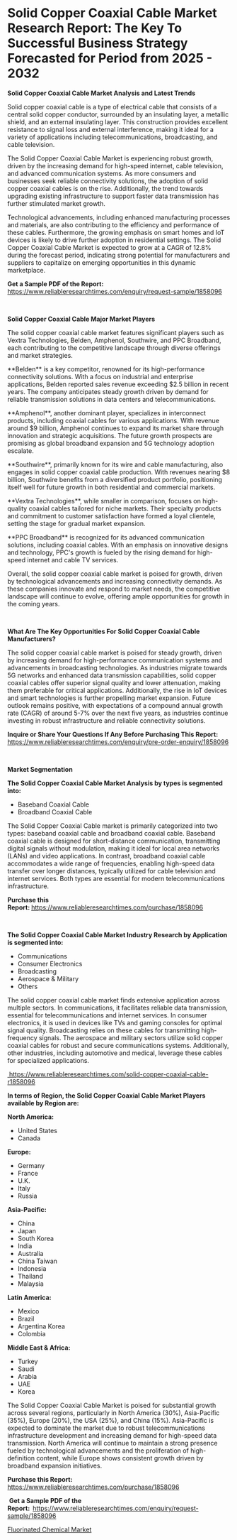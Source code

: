 <p><h1>Solid Copper Coaxial Cable Market Research Report: The Key To Successful Business Strategy Forecasted for Period from 2025 - 2032</h1></p><p><strong>Solid Copper Coaxial Cable Market Analysis and Latest Trends</strong></p>
<p><p>Solid copper coaxial cable is a type of electrical cable that consists of a central solid copper conductor, surrounded by an insulating layer, a metallic shield, and an external insulating layer. This construction provides excellent resistance to signal loss and external interference, making it ideal for a variety of applications including telecommunications, broadcasting, and cable television.</p><p>The Solid Copper Coaxial Cable Market is experiencing robust growth, driven by the increasing demand for high-speed internet, cable television, and advanced communication systems. As more consumers and businesses seek reliable connectivity solutions, the adoption of solid copper coaxial cables is on the rise. Additionally, the trend towards upgrading existing infrastructure to support faster data transmission has further stimulated market growth.</p><p>Technological advancements, including enhanced manufacturing processes and materials, are also contributing to the efficiency and performance of these cables. Furthermore, the growing emphasis on smart homes and IoT devices is likely to drive further adoption in residential settings. The Solid Copper Coaxial Cable Market is expected to grow at a CAGR of 12.8% during the forecast period, indicating strong potential for manufacturers and suppliers to capitalize on emerging opportunities in this dynamic marketplace.</p></p>
<p><strong>Get a Sample PDF of the Report:&nbsp;</strong> <a href="https://www.reliableresearchtimes.com/enquiry/request-sample/1858096?utm_campaign=2997&utm_medium=2&utm_source=Github&utm_content=ia&utm_term=02042025&utm_id=solid-copper-coaxial-cable">https://www.reliableresearchtimes.com/enquiry/request-sample/1858096</a></p>
<p>&nbsp;</p>
<p><strong>Solid Copper Coaxial Cable Major Market Players</strong></p>
<p><p>The solid copper coaxial cable market features significant players such as Vextra Technologies, Belden, Amphenol, Southwire, and PPC Broadband, each contributing to the competitive landscape through diverse offerings and market strategies.</p><p>**Belden** is a key competitor, renowned for its high-performance connectivity solutions. With a focus on industrial and enterprise applications, Belden reported sales revenue exceeding $2.5 billion in recent years. The company anticipates steady growth driven by demand for reliable transmission solutions in data centers and telecommunications.</p><p>**Amphenol**, another dominant player, specializes in interconnect products, including coaxial cables for various applications. With revenue around $9 billion, Amphenol continues to expand its market share through innovation and strategic acquisitions. The future growth prospects are promising as global broadband expansion and 5G technology adoption escalate.</p><p>**Southwire**, primarily known for its wire and cable manufacturing, also engages in solid copper coaxial cable production. With revenues nearing $8 billion, Southwire benefits from a diversified product portfolio, positioning itself well for future growth in both residential and commercial markets.</p><p>**Vextra Technologies**, while smaller in comparison, focuses on high-quality coaxial cables tailored for niche markets. Their specialty products and commitment to customer satisfaction have formed a loyal clientele, setting the stage for gradual market expansion.</p><p>**PPC Broadband** is recognized for its advanced communication solutions, including coaxial cables. With an emphasis on innovative designs and technology, PPC's growth is fueled by the rising demand for high-speed internet and cable TV services.</p><p>Overall, the solid copper coaxial cable market is poised for growth, driven by technological advancements and increasing connectivity demands. As these companies innovate and respond to market needs, the competitive landscape will continue to evolve, offering ample opportunities for growth in the coming years.</p></p>
<p>&nbsp;</p>
<p><strong>What Are The Key Opportunities For Solid Copper Coaxial Cable Manufacturers?</strong></p>
<p><p>The solid copper coaxial cable market is poised for steady growth, driven by increasing demand for high-performance communication systems and advancements in broadcasting technologies. As industries migrate towards 5G networks and enhanced data transmission capabilities, solid copper coaxial cables offer superior signal quality and lower attenuation, making them preferable for critical applications. Additionally, the rise in IoT devices and smart technologies is further propelling market expansion. Future outlook remains positive, with expectations of a compound annual growth rate (CAGR) of around 5-7% over the next five years, as industries continue investing in robust infrastructure and reliable connectivity solutions.</p></p>
<p><strong>Inquire or Share Your Questions If Any Before Purchasing This Report:</strong> <a href="https://www.reliableresearchtimes.com/enquiry/pre-order-enquiry/1858096?utm_campaign=2997&utm_medium=2&utm_source=Github&utm_content=ia&utm_term=02042025&utm_id=solid-copper-coaxial-cable">https://www.reliableresearchtimes.com/enquiry/pre-order-enquiry/1858096</a></p>
<p>&nbsp;</p>
<p><strong>Market Segmentation</strong></p>
<p><strong>The Solid Copper Coaxial Cable Market Analysis by types is segmented into:</strong></p>
<p><ul><li>Baseband Coaxial Cable</li><li>Broadband Coaxial Cable</li></ul></p>
<p><p>The Solid Copper Coaxial Cable market is primarily categorized into two types: baseband coaxial cable and broadband coaxial cable. Baseband coaxial cable is designed for short-distance communication, transmitting digital signals without modulation, making it ideal for local area networks (LANs) and video applications. In contrast, broadband coaxial cable accommodates a wide range of frequencies, enabling high-speed data transfer over longer distances, typically utilized for cable television and internet services. Both types are essential for modern telecommunications infrastructure.</p></p>
<p><strong>Purchase this Report:&nbsp;</strong><a href="https://www.reliableresearchtimes.com/purchase/1858096?utm_campaign=2997&utm_medium=2&utm_source=Github&utm_content=ia&utm_term=02042025&utm_id=solid-copper-coaxial-cable">https://www.reliableresearchtimes.com/purchase/1858096</a></p>
<p>&nbsp;</p>
<p><strong>The Solid Copper Coaxial Cable Market Industry Research by Application is segmented into:</strong></p>
<p><ul><li>Communications</li><li>Consumer Electronics</li><li>Broadcasting</li><li>Aerospace & Military</li><li>Others</li></ul></p>
<p><p>The solid copper coaxial cable market finds extensive application across multiple sectors. In communications, it facilitates reliable data transmission, essential for telecommunications and internet services. In consumer electronics, it is used in devices like TVs and gaming consoles for optimal signal quality. Broadcasting relies on these cables for transmitting high-frequency signals. The aerospace and military sectors utilize solid copper coaxial cables for robust and secure communications systems. Additionally, other industries, including automotive and medical, leverage these cables for specialized applications.</p></p>
<p><a href="https://www.reliableresearchtimes.com/solid-copper-coaxial-cable-r1858096?utm_campaign=2997&utm_medium=2&utm_source=Github&utm_content=ia&utm_term=02042025&utm_id=solid-copper-coaxial-cable">&nbsp;https://www.reliableresearchtimes.com/solid-copper-coaxial-cable-r1858096</a></p>
<p><strong>In terms of Region, the Solid Copper Coaxial Cable Market Players available by Region are:</strong></p>
<p>
    <p> <strong> North America: </strong>
        <ul>
            <li>United States</li>
            <li>Canada</li>
        </ul>
        </p> 
    <p> <strong> Europe: </strong>
        <ul>
            <li>Germany</li>
            <li>France</li>
            <li>U.K.</li>
            <li>Italy</li>
            <li>Russia</li>
        </ul>
        </p> 
    <p> <strong> Asia-Pacific: </strong>
        <ul>
            <li>China</li>
            <li>Japan</li>
            <li>South Korea</li>
            <li>India</li>
            <li>Australia</li>
            <li>China Taiwan</li>
            <li>Indonesia</li>
            <li>Thailand</li>
            <li>Malaysia</li>
        </ul>
        </p> 
    <p> <strong> Latin America: </strong>
        <ul>
            <li>Mexico</li>
            <li>Brazil</li>
            <li>Argentina Korea</li>
            <li>Colombia</li>
        </ul>
        </p> 
    <p> <strong> Middle East & Africa: </strong>
        <ul>
            <li>Turkey</li>
            <li>Saudi</li>
            <li>Arabia</li>
            <li>UAE</li>
            <li>Korea</li>
        </ul>
    </p>
    </p>
<p><p>The Solid Copper Coaxial Cable Market is poised for substantial growth across several regions, particularly in North America (30%), Asia-Pacific (35%), Europe (20%), the USA (25%), and China (15%). Asia-Pacific is expected to dominate the market due to robust telecommunications infrastructure development and increasing demand for high-speed data transmission. North America will continue to maintain a strong presence fueled by technological advancements and the proliferation of high-definition content, while Europe shows consistent growth driven by broadband expansion initiatives.</p></p>
<p><strong>Purchase this Report: </strong><a href="https://www.reliableresearchtimes.com/purchase/1858096?utm_campaign=2997&utm_medium=2&utm_source=Github&utm_content=ia&utm_term=02042025&utm_id=solid-copper-coaxial-cable">https://www.reliableresearchtimes.com/purchase/1858096</a></p>
<p>&nbsp;<strong>Get a Sample PDF of the Report:&nbsp;&nbsp;</strong><a href="https://www.reliableresearchtimes.com/enquiry/request-sample/1858096?utm_campaign=2997&utm_medium=2&utm_source=Github&utm_content=ia&utm_term=02042025&utm_id=solid-copper-coaxial-cable">https://www.reliableresearchtimes.com/enquiry/request-sample/1858096</a></p>
<p><strong></strong></p>
<p><p><a href="https://github.com/hannajuana198484/Market-Research-Report-List-1/blob/main/fluorinated-chemical-market.md?utm_campaign=2997&utm_medium=2&utm_source=Github&utm_content=ia&utm_term=02042025&utm_id=solid-copper-coaxial-cable">Fluorinated Chemical Market</a></p></p>